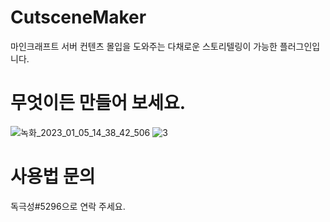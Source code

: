 # CutsceneMaker
마인크래프트 서버 컨텐츠 몰입을 도와주는 다채로운 스토리텔링이 가능한 플러그인입니다.

# 무엇이든 만들어 보세요.
![녹화_2023_01_05_14_38_42_506](https://user-images.githubusercontent.com/114675706/210715804-004790dc-6a90-45aa-aed7-512ccb2ee9d4.gif)
![3](https://user-images.githubusercontent.com/114675706/210715842-63e02c59-2a7f-4919-8b21-01cd3c17261f.gif)

# 사용법 문의
독극성#5296으로 연락 주세요.
